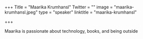 +++
Title = "Maarika Krumhansl"
Twitter = ""
image = "maarika-krumhansl.jpeg"
type = "speaker"
linktitle = "maarika-krumhansl"

+++

Maarika is passionate about technology, books, and being outside
